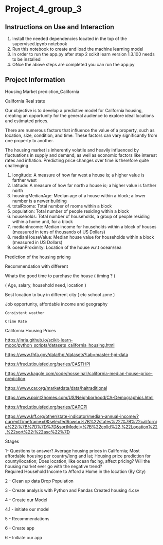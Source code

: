 # Project_4_group_3

## Instructions on Use and Interaction
1. Install the needed dependencies located in the top of the supervised.ipynb notebook
2. Run this notebook to create and load the machine learning model
3. In order to run the app.py after step 2 scikit learn version 1.3.100 needs to be installed
4. ONce the above steps are completed you can run the app.py 

## Project Information
Housing Market prediction_California

California Real state

Our objective is to develop a predictive model for California housing, creating an opportunity for the general audience to explore ideal locations and estimated prices.

There are numerous factors that influence the value of a property, such as location, size, condition, and time. These factors can vary significantly from one property to another.

The housing market is inherently volatile and heavily influenced by fluctuations in supply and demand, as well as economic factors like interest rates and inflation. Predicting price changes over time is therefore quite challenging.




1. longitude: A measure of how far west a house is; a higher value is farther west
2. latitude: A measure of how far north a house is; a higher value is farther north
3. housingMedianAge: Median age of a house within a block; a lower number is a newer building
4. totalRooms: Total number of rooms within a block
6. population: Total number of people residing within a block
7. households: Total number of households, a group of people residing within a home unit, for a block
8. medianIncome: Median income for households within a block of houses (measured in tens of thousands of US Dollars)
9. medianHouseValue: Median house value for households within a block (measured in US Dollars)
10. oceanProximity: Location of the house w.r.t ocean/sea




Prediction of the housing pricing

Recommendation with different

Whats the good time to purchase the house ( timing ? )

( Age, salary, household need, location )

Best location to buy in different city ( etc school zone )

Job opportunity, affordable income and geography
	
	Consistent weather

	Crime Rate




California Housing Prices

https://inria.github.io/scikit-learn-mooc/python_scripts/datasets_california_housing.html

https://www.fhfa.gov/data/hpi/datasets?tab=master-hpi-data

https://fred.stlouisfed.org/series/CASTHPI

https://www.kaggle.com/code/hosseinali/california-median-house-price-prediction

https://www.car.org/marketdata/data/haitraditional

https://www.point2homes.com/US/Neighborhood/CA-Demographics.html

https://fred.stlouisfed.org/series/CAPCPI

https://www.kff.org/other/state-indicator/median-annual-income/?currentTimeframe=0&selectedRows=%7B%22states%22:%7B%22california%22:%7B%7D%7D%7D&sortModel=%7B%22colId%22:%22Location%22,%22sort%22:%22asc%22%7D


Stages

1- Questions to answer?
Average housing prices in California;
Most affordable housing per country/long and lat;
Housing price prediction for county/location;
Does location, like ocean facing, affect pricing?
Will the housing market ever go with the negative trend?  
Required Household Income to Afford a Home in the location (By City)


2 - Clean up data
Drop Population

3 - Create analysis with Python and Pandas
		Created housing 4.csv

4 - Create our Model
		

4.1 - initiate our model

5 - Recommendations

6 - Create app

6 - Initiate our app 
